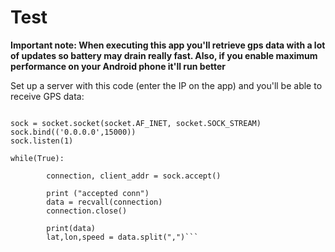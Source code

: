 # Test

__Important note: When executing this app you'll retrieve gps data with a lot of updates so battery may drain really fast. Also, if you enable maximum performance on your Android phone it'll run better__

Set up a server with this code (enter the IP on the app) and you'll be able to receive GPS data:

```import socket

sock = socket.socket(socket.AF_INET, socket.SOCK_STREAM)
sock.bind(('0.0.0.0',15000))
sock.listen(1)

while(True):

        connection, client_addr = sock.accept()

        print ("accepted conn")
        data = recvall(connection)
        connection.close()

        print(data)
        lat,lon,speed = data.split(",")```

